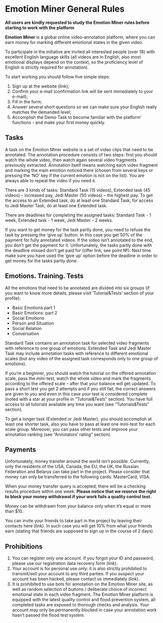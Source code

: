 # Emotion Miner General Rules

__All users are kindly requested to study the Emotion Miner rules before starting to work with the platform__

__Emotion Miner__ is a global online video-annotation platform, where you can earn money for marking different emotional states in the given video.

To participate in the initiative are invited all interested people (over 18) with excellent English language skills (all videos are in English, also most emotional displays depend on the context, so the proficiency level of English is strictly required for annotation).

To start working you should follow five simple steps:

1. Sign up at the website (link);
2. Confirm your e-mail (confirmation link will be sent immediately to your e-mail);
3. Fill in the form;
4. Answer several short questions so we can make sure your English really matches the demanded level;
5. Accomplish the Demo Task to become familiar with the platform’ functions - and make your first money quickly.


## Tasks

A task on the Emotion Miner website is a set of video clips that need to be annotated. The annotation procedure consists of two steps: first you should watch the whole video, then watch again several video fragments previously extracted. Annotation itself means watching each video fragment and marking the main emotion noticed there (chosen from several keys or pressing the ‘NO’ key if the current emotion is not on the list). You are always able to repeat the video if you need it.

There are 3 kinds of tasks: Standard Task (15 videos), Extended task (45 videos) – increased pay, Jedi Master (50 videos) – the highest pay. To get the access to an Extended task, do at least one Standard Task; for access to Jedi Master Task, do at least one Extended task.

There are deadlines for completing the assigned tasks: Standard Task - 1 week, Extended task - 1 week, Jedi Master - 2 weeks.

If you want to get money for the task partly done, you need to refuse the task by pressing the ‘give up’ button. In this case you get 50% of the payment for fully annotated videos. If the video isn’t annotated to the end, you don’t get the payment for it. Unfortunately, the tasks partly done with the deadline missed don’t get paid for (offer link, see point №). Next time make sure you have used the ‘give up’ option before the deadline in order to get money for the tasks partly done.


## Emotions. Training. Tests

All the emotions that need to be annotated are divided into six groups (if you want to know more details, please visit ‘Tutorial&Tests’ section of your profile):

- Basic Emotions part 1
- Basic Emotions: part 2
- Social Emotions
- Person and Situation
- Social Relation
- Conversation

Standard Task contains an annotation task for selected video fragments with reference to one group of emotions. Extended Task and Jedi Master Task may include annotation tasks with reference to different emotional scales (but any video of the assigned task corresponds only to one group of emotions).

If you’re a beginner, you should watch the tutorial on the offered annotation scale, pass the mini-test, watch the whole video and mark the fragments according to the offered scale – after that your balance will get updated.
To pass a short test you get 2 attempts and if you still fail, the correct answers are given to you and even in this case your test is considered complete (noted with a star at your profile in “Tutorial&Tests” section). You have full access to all tutorials available any time you want (see “Tutorials&Tests” section).

To get a longer task (Extended or Jedi Master), you should accomplish at least one shorter task, also you have to pass at least one mini-test for each scale group. Moreover, you can pass other tests and improve your annotation ranking (see “Annotators’ rating” section).


## Payments

Unfortunately, money transfer around the world isn’t possible. Currently, only the residents of the USA, Canada, the EU, the UK, the Russian Federation and Belarus can take part in the project. Please consider that money can only be transferred to the following cards: MasterCard, VISA.

When your money transfer query is accepted, there will be a checking results procedure within one week. __Please notice that we reserve the right to block your money withdrawal if your work fails a quality control test.__

Money can be withdrawn from your balance only when it’s equal or more than $10.

You can invite your friends to take part in the project by leaving their contacts here (link). In such case you will get 10% from what your friends earn (stating that friends are supposed to sign up in the course of 2 days).


## Prohibitions

1. You can register only one account. If you forgot your ID and password, please use our registration data recovery form (link).
2. Your account is for personal use only: it is also strictly prohibited to transmit/sell your account to any third parties. If you suspect your account has been hacked, please contact us immediately (link).
3. It is prohibited to use bots for annotation on the Emotion Miner site, as well as random selection of buttons / deliberate choice of incorrect emotional state in each video fragment. The Emotion Miner platform is equipped with the latest quality control and flood prevention system, all completed tasks are exposed to thorough checks and analysis. Your account may only be permanently blocked in case your annotation work hasn’t passed the flood test system.

